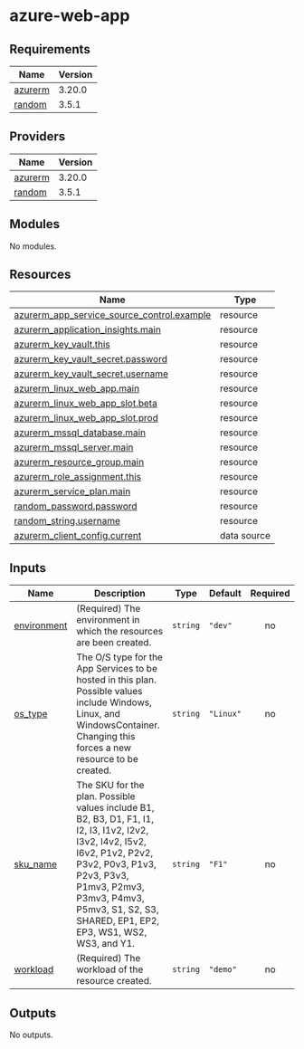 # azure-web-app
<!-- BEGIN_TF_DOCS -->
## Requirements

| Name | Version |
|------|---------|
| <a name="requirement_azurerm"></a> [azurerm](#requirement\_azurerm) | 3.20.0 |
| <a name="requirement_random"></a> [random](#requirement\_random) | 3.5.1 |

## Providers

| Name | Version |
|------|---------|
| <a name="provider_azurerm"></a> [azurerm](#provider\_azurerm) | 3.20.0 |
| <a name="provider_random"></a> [random](#provider\_random) | 3.5.1 |

## Modules

No modules.

## Resources

| Name | Type |
|------|------|
| [azurerm_app_service_source_control.example](https://registry.terraform.io/providers/hashicorp/azurerm/3.20.0/docs/resources/app_service_source_control) | resource |
| [azurerm_application_insights.main](https://registry.terraform.io/providers/hashicorp/azurerm/3.20.0/docs/resources/application_insights) | resource |
| [azurerm_key_vault.this](https://registry.terraform.io/providers/hashicorp/azurerm/3.20.0/docs/resources/key_vault) | resource |
| [azurerm_key_vault_secret.password](https://registry.terraform.io/providers/hashicorp/azurerm/3.20.0/docs/resources/key_vault_secret) | resource |
| [azurerm_key_vault_secret.username](https://registry.terraform.io/providers/hashicorp/azurerm/3.20.0/docs/resources/key_vault_secret) | resource |
| [azurerm_linux_web_app.main](https://registry.terraform.io/providers/hashicorp/azurerm/3.20.0/docs/resources/linux_web_app) | resource |
| [azurerm_linux_web_app_slot.beta](https://registry.terraform.io/providers/hashicorp/azurerm/3.20.0/docs/resources/linux_web_app_slot) | resource |
| [azurerm_linux_web_app_slot.prod](https://registry.terraform.io/providers/hashicorp/azurerm/3.20.0/docs/resources/linux_web_app_slot) | resource |
| [azurerm_mssql_database.main](https://registry.terraform.io/providers/hashicorp/azurerm/3.20.0/docs/resources/mssql_database) | resource |
| [azurerm_mssql_server.main](https://registry.terraform.io/providers/hashicorp/azurerm/3.20.0/docs/resources/mssql_server) | resource |
| [azurerm_resource_group.main](https://registry.terraform.io/providers/hashicorp/azurerm/3.20.0/docs/resources/resource_group) | resource |
| [azurerm_role_assignment.this](https://registry.terraform.io/providers/hashicorp/azurerm/3.20.0/docs/resources/role_assignment) | resource |
| [azurerm_service_plan.main](https://registry.terraform.io/providers/hashicorp/azurerm/3.20.0/docs/resources/service_plan) | resource |
| [random_password.password](https://registry.terraform.io/providers/hashicorp/random/3.5.1/docs/resources/password) | resource |
| [random_string.username](https://registry.terraform.io/providers/hashicorp/random/3.5.1/docs/resources/string) | resource |
| [azurerm_client_config.current](https://registry.terraform.io/providers/hashicorp/azurerm/3.20.0/docs/data-sources/client_config) | data source |

## Inputs

| Name | Description | Type | Default | Required |
|------|-------------|------|---------|:--------:|
| <a name="input_environment"></a> [environment](#input\_environment) | (Required) The environment in which the resources are been created. | `string` | `"dev"` | no |
| <a name="input_os_type"></a> [os\_type](#input\_os\_type) | The O/S type for the App Services to be hosted in this plan. Possible values include Windows, Linux, and WindowsContainer. Changing this forces a new resource to be created. | `string` | `"Linux"` | no |
| <a name="input_sku_name"></a> [sku\_name](#input\_sku\_name) | The SKU for the plan. Possible values include B1, B2, B3, D1, F1, I1, I2, I3, I1v2, I2v2, I3v2, I4v2, I5v2, I6v2, P1v2, P2v2, P3v2, P0v3, P1v3, P2v3, P3v3, P1mv3, P2mv3, P3mv3, P4mv3, P5mv3, S1, S2, S3, SHARED, EP1, EP2, EP3, WS1, WS2, WS3, and Y1. | `string` | `"F1"` | no |
| <a name="input_workload"></a> [workload](#input\_workload) | (Required) The workload of the resource created. | `string` | `"demo"` | no |

## Outputs

No outputs.
<!-- END_TF_DOCS -->